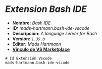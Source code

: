 <!-- Autor: Daniel Benjamin Perez Morales -->
<!-- GitHub: https://github.com/DanielPerezMoralesDev13 -->
<!-- Correo electrónico: danielperezdev@proton.me -->

# ***Extension Bash IDE***

- **Nombre:** *Bash IDE*
- **ID:** *mads-hartmann.bash-ide-vscode*
- **Descripción:** *A language server for Bash*
- **Versión:** *`1.39.0`*
- **Editor:** *Mads Hartmann*
- **[Vínculo de VS Marketplace](https://marketplace.visualstudio.com/items?itemName=mads-hartmann.bash-ide-vscode "https://marketplace.visualstudio.com/items?itemName=mads-hartmann.bash-ide-vscode")**

```text
# Id Extensión Vscode
mads-hartmann.bash-ide-vscode
```

